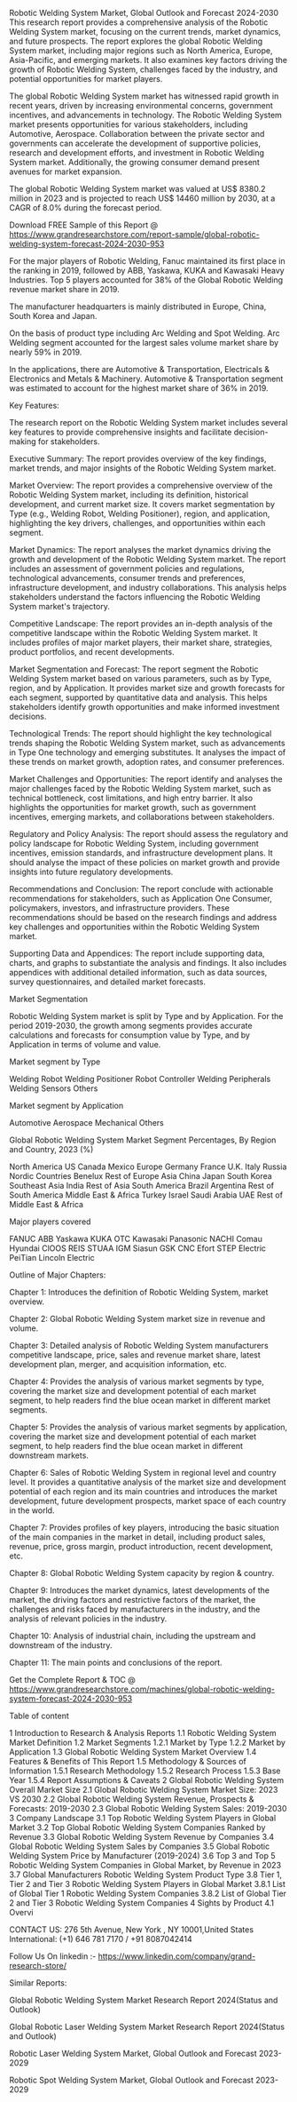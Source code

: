 Robotic Welding System Market, Global Outlook and Forecast 2024-2030
This research report provides a comprehensive analysis of the Robotic Welding System market, focusing on the current trends, market dynamics, and future prospects. The report explores the global Robotic Welding System market, including major regions such as North America, Europe, Asia-Pacific, and emerging markets. It also examines key factors driving the growth of Robotic Welding System, challenges faced by the industry, and potential opportunities for market players.

The global Robotic Welding System market has witnessed rapid growth in recent years, driven by increasing environmental concerns, government incentives, and advancements in technology. The Robotic Welding System market presents opportunities for various stakeholders, including Automotive, Aerospace. Collaboration between the private sector and governments can accelerate the development of supportive policies, research and development efforts, and investment in Robotic Welding System market. Additionally, the growing consumer demand present avenues for market expansion.

The global Robotic Welding System market was valued at US$ 8380.2 million in 2023 and is projected to reach US$ 14460 million by 2030, at a CAGR of 8.0% during the forecast period.

Download FREE Sample of this Report @ https://www.grandresearchstore.com/report-sample/global-robotic-welding-system-forecast-2024-2030-953


For the major players of Robotic Welding, Fanuc maintained its first place in the ranking in 2019, followed by ABB, Yaskawa, KUKA and Kawasaki Heavy Industries. Top 5 players accounted for 38% of the Global Robotic Welding revenue market share in 2019.

The manufacturer headquarters is mainly distributed in Europe, China, South Korea and Japan.

On the basis of product type including Arc Welding and Spot Welding. Arc Welding segment accounted for the largest sales volume market share by nearly 59% in 2019.

In the applications, there are Automotive & Transportation, Electricals & Electronics and Metals & Machinery. Automotive & Transportation segment was estimated to account for the highest market share of 36% in 2019.

Key Features:

The research report on the Robotic Welding System market includes several key features to provide comprehensive insights and facilitate decision-making for stakeholders.

Executive Summary: The report provides overview of the key findings, market trends, and major insights of the Robotic Welding System market.

Market Overview: The report provides a comprehensive overview of the Robotic Welding System market, including its definition, historical development, and current market size. It covers market segmentation by Type (e.g., Welding Robot, Welding Positioner), region, and application, highlighting the key drivers, challenges, and opportunities within each segment.

Market Dynamics: The report analyses the market dynamics driving the growth and development of the Robotic Welding System market. The report includes an assessment of government policies and regulations, technological advancements, consumer trends and preferences, infrastructure development, and industry collaborations. This analysis helps stakeholders understand the factors influencing the Robotic Welding System market's trajectory.

Competitive Landscape: The report provides an in-depth analysis of the competitive landscape within the Robotic Welding System market. It includes profiles of major market players, their market share, strategies, product portfolios, and recent developments.

Market Segmentation and Forecast: The report segment the Robotic Welding System market based on various parameters, such as by Type, region, and by Application. It provides market size and growth forecasts for each segment, supported by quantitative data and analysis. This helps stakeholders identify growth opportunities and make informed investment decisions.

Technological Trends: The report should highlight the key technological trends shaping the Robotic Welding System market, such as advancements in Type One technology and emerging substitutes. It analyses the impact of these trends on market growth, adoption rates, and consumer preferences.

Market Challenges and Opportunities: The report identify and analyses the major challenges faced by the Robotic Welding System market, such as technical bottleneck, cost limitations, and high entry barrier. It also highlights the opportunities for market growth, such as government incentives, emerging markets, and collaborations between stakeholders.

Regulatory and Policy Analysis: The report should assess the regulatory and policy landscape for Robotic Welding System, including government incentives, emission standards, and infrastructure development plans. It should analyse the impact of these policies on market growth and provide insights into future regulatory developments.

Recommendations and Conclusion: The report conclude with actionable recommendations for stakeholders, such as Application One Consumer, policymakers, investors, and infrastructure providers. These recommendations should be based on the research findings and address key challenges and opportunities within the Robotic Welding System market.

Supporting Data and Appendices: The report include supporting data, charts, and graphs to substantiate the analysis and findings. It also includes appendices with additional detailed information, such as data sources, survey questionnaires, and detailed market forecasts.

Market Segmentation

Robotic Welding System market is split by Type and by Application. For the period 2019-2030, the growth among segments provides accurate calculations and forecasts for consumption value by Type, and by Application in terms of volume and value.

Market segment by Type



Welding Robot
Welding Positioner
Robot Controller
Welding Peripherals
Welding Sensors
Others


Market segment by Application



Automotive
Aerospace
Mechanical
Others


Global Robotic Welding System Market Segment Percentages, By Region and Country, 2023 (%)



North America
US
Canada
Mexico
Europe
Germany
France
U.K.
Italy
Russia
Nordic Countries
Benelux
Rest of Europe
Asia
China
Japan
South Korea
Southeast Asia
India
Rest of Asia
South America
Brazil
Argentina
Rest of South America
Middle East & Africa
Turkey
Israel
Saudi Arabia
UAE
Rest of Middle East & Africa


Major players covered



FANUC
ABB
Yaskawa
KUKA
OTC
Kawasaki
Panasonic
NACHI
Comau
Hyundai
ClOOS
REIS
STUAA
IGM
Siasun
GSK CNC
Efort
STEP Electric
PeiTian
Lincoln Electric


Outline of Major Chapters:

Chapter 1: Introduces the definition of Robotic Welding System, market overview.

Chapter 2: Global Robotic Welding System market size in revenue and volume.

Chapter 3: Detailed analysis of Robotic Welding System manufacturers competitive landscape, price, sales and revenue market share, latest development plan, merger, and acquisition information, etc.

Chapter 4: Provides the analysis of various market segments by type, covering the market size and development potential of each market segment, to help readers find the blue ocean market in different market segments.

Chapter 5: Provides the analysis of various market segments by application, covering the market size and development potential of each market segment, to help readers find the blue ocean market in different downstream markets.

Chapter 6: Sales of Robotic Welding System in regional level and country level. It provides a quantitative analysis of the market size and development potential of each region and its main countries and introduces the market development, future development prospects, market space of each country in the world.

Chapter 7: Provides profiles of key players, introducing the basic situation of the main companies in the market in detail, including product sales, revenue, price, gross margin, product introduction, recent development, etc.

Chapter 8: Global Robotic Welding System capacity by region & country.

Chapter 9: Introduces the market dynamics, latest developments of the market, the driving factors and restrictive factors of the market, the challenges and risks faced by manufacturers in the industry, and the analysis of relevant policies in the industry.

Chapter 10: Analysis of industrial chain, including the upstream and downstream of the industry.

Chapter 11: The main points and conclusions of the report.

Get the Complete Report & TOC @ https://www.grandresearchstore.com/machines/global-robotic-welding-system-forecast-2024-2030-953

Table of content

1 Introduction to Research & Analysis Reports
1.1 Robotic Welding System Market Definition
1.2 Market Segments
1.2.1 Market by Type
1.2.2 Market by Application
1.3 Global Robotic Welding System Market Overview
1.4 Features & Benefits of This Report
1.5 Methodology & Sources of Information
1.5.1 Research Methodology
1.5.2 Research Process
1.5.3 Base Year
1.5.4 Report Assumptions & Caveats
2 Global Robotic Welding System Overall Market Size
2.1 Global Robotic Welding System Market Size: 2023 VS 2030
2.2 Global Robotic Welding System Revenue, Prospects & Forecasts: 2019-2030
2.3 Global Robotic Welding System Sales: 2019-2030
3 Company Landscape
3.1 Top Robotic Welding System Players in Global Market
3.2 Top Global Robotic Welding System Companies Ranked by Revenue
3.3 Global Robotic Welding System Revenue by Companies
3.4 Global Robotic Welding System Sales by Companies
3.5 Global Robotic Welding System Price by Manufacturer (2019-2024)
3.6 Top 3 and Top 5 Robotic Welding System Companies in Global Market, by Revenue in 2023
3.7 Global Manufacturers Robotic Welding System Product Type
3.8 Tier 1, Tier 2 and Tier 3 Robotic Welding System Players in Global Market
3.8.1 List of Global Tier 1 Robotic Welding System Companies
3.8.2 List of Global Tier 2 and Tier 3 Robotic Welding System Companies
4 Sights by Product
4.1 Overvi

CONTACT US:
276 5th Avenue, New York , NY 10001,United States
International: (+1) 646 781 7170 / +91 8087042414

Follow Us On linkedin :- https://www.linkedin.com/company/grand-research-store/


Similar Reports:

Global Robotic Welding System Market Research Report 2024(Status and Outlook)

Global Robotic Laser Welding System Market Research Report 2024(Status and Outlook)

Robotic Laser Welding System Market, Global Outlook and Forecast 2023-2029

Robotic Spot Welding System Market, Global Outlook and Forecast 2023-2029
